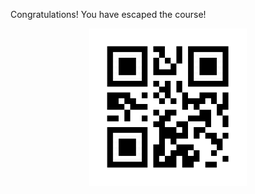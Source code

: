 Congratulations! You have escaped the course!


<p align="center">
<img src="/docs/images/qr1.png" width="50%">
</p>


